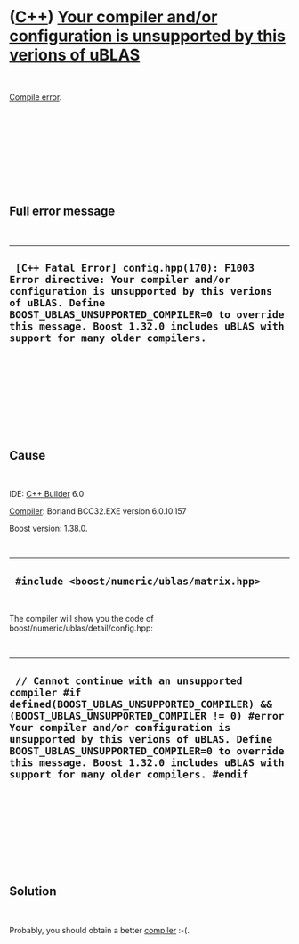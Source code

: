 



 

 

 

 

 

([C++](Cpp.md)) [Your compiler and/or configuration is unsupported by this verions of uBLAS](CppCompileErrorYourCompilerAndOrConfigurationIsUnsupportedByThisVerionsOfUblas.md)
=================================================================================================================================================================================

 

[Compile error](CppCompileError.md).

 

 

 

 

 

Full error message
------------------

 

  ---------------------------------------------------------------------------------------------------------------------------------------------------------------------------------------------------------------------------------------------------------------------------------
  ` [C++ Fatal Error] config.hpp(170): F1003 Error directive: Your compiler and/or configuration is unsupported by this verions of uBLAS. Define BOOST_UBLAS_UNSUPPORTED_COMPILER=0 to override this message. Boost 1.32.0 includes uBLAS with support for many older compilers.`
  ---------------------------------------------------------------------------------------------------------------------------------------------------------------------------------------------------------------------------------------------------------------------------------

 

 

 

 

 

Cause
-----

 

IDE: [C++ Builder](CppBuilder.md) 6.0

[Compiler](CppCompiler.md): Borland BCC32.EXE version 6.0.10.157

Boost version: 1.38.0.

 

  ----------------------------------------------
  ` #include <boost/numeric/ublas/matrix.hpp>`
  ----------------------------------------------

 

The compiler will show you the code of
boost/numeric/ublas/detail/config.hpp:

 

  ------------------------------------------------------------------------------------------------------------------------------------------------------------------------------------------------------------------------------------------------------------------------------------------------------------------------------------------------------------------------------
  ` // Cannot continue with an unsupported compiler #if defined(BOOST_UBLAS_UNSUPPORTED_COMPILER) && (BOOST_UBLAS_UNSUPPORTED_COMPILER != 0) #error Your compiler and/or configuration is unsupported by this verions of uBLAS. Define BOOST_UBLAS_UNSUPPORTED_COMPILER=0 to override this message. Boost 1.32.0 includes uBLAS with support for many older compilers. #endif`
  ------------------------------------------------------------------------------------------------------------------------------------------------------------------------------------------------------------------------------------------------------------------------------------------------------------------------------------------------------------------------------

 

 

 

 

 

Solution
--------

 

Probably, you should obtain a better [compiler](CppCompiler.md) :-(.

 

 

 

 

 





 




